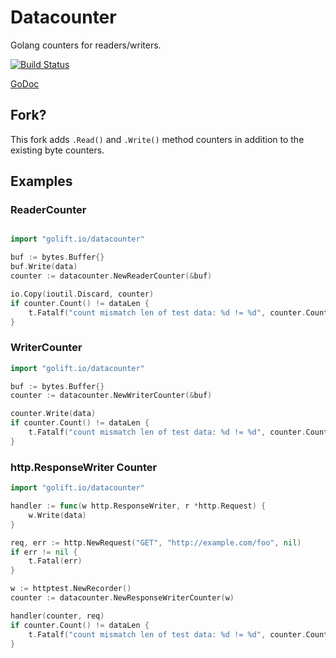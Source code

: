 # Datacounter

Golang counters for readers/writers.

[![Build Status](https://travis-ci.org/golift/datacounter.svg)](https://travis-ci.org/golift/datacounter)

[GoDoc](http://godoc.org/github.com/golift/datacounter)

## Fork?

This fork adds `.Read()` and `.Write()` method counters in addition to the existing byte counters.

## Examples

### ReaderCounter

```go

import "golift.io/datacounter"

buf := bytes.Buffer{}
buf.Write(data)
counter := datacounter.NewReaderCounter(&buf)

io.Copy(ioutil.Discard, counter)
if counter.Count() != dataLen {
	t.Fatalf("count mismatch len of test data: %d != %d", counter.Count(), len(data))
}
```

### WriterCounter

```go
import "golift.io/datacounter"

buf := bytes.Buffer{}
counter := datacounter.NewWriterCounter(&buf)

counter.Write(data)
if counter.Count() != dataLen {
	t.Fatalf("count mismatch len of test data: %d != %d", counter.Count(), len(data))
}
```

### http.ResponseWriter Counter

```go
import "golift.io/datacounter"

handler := func(w http.ResponseWriter, r *http.Request) {
	w.Write(data)
}

req, err := http.NewRequest("GET", "http://example.com/foo", nil)
if err != nil {
	t.Fatal(err)
}

w := httptest.NewRecorder()
counter := datacounter.NewResponseWriterCounter(w)

handler(counter, req)
if counter.Count() != dataLen {
	t.Fatalf("count mismatch len of test data: %d != %d", counter.Count(), len(data))
}
```
